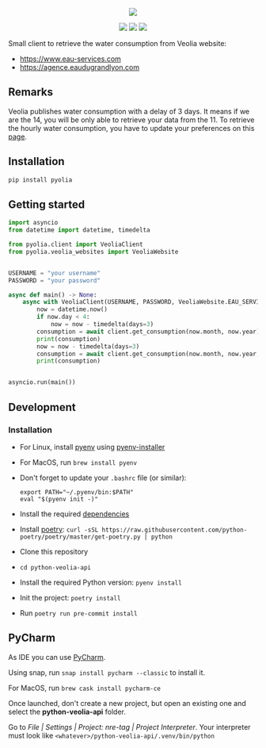 <p align=center>
    <img src="https://upload.wikimedia.org/wikipedia/fi/thumb/2/2a/Veolia-logo.svg/250px-Veolia-logo.svg.png"/>
</p>

<p align=center>
    <a href="https://pypi.org/project/pyolia/"><img src="https://img.shields.io/pypi/v/pyolia.svg"/></a>
    <a href="https://github.com/tetienne/python-veolia-api/actions"><img src="https://github.com/tetienne/python-veolia-api/workflows/CI/badge.svg"/></a>
    <a href="https://github.com/psf/black"><img src="https://img.shields.io/badge/code%20style-black-000000.svg" /></a>
</p>

Small client to retrieve the water consumption from Veolia website:

- https://www.eau-services.com
- https://agence.eaudugrandlyon.com

## Remarks

Veolia publishes water consumption with a delay of 3 days. It means if we are the 14, you will be only able to retrieve your data from the 11.
To retrieve the hourly water consumption, you have to update your preferences on this [page](https://www.eau-services.com/mon-espace-suivi-personnalise.aspx).

## Installation

```bash
pip install pyolia
```

## Getting started

```python
import asyncio
from datetime import datetime, timedelta

from pyolia.client import VeoliaClient
from pyolia.veolia_websites import VeoliaWebsite


USERNAME = "your username"
PASSWORD = "your password"

async def main() -> None:
    async with VeoliaClient(USERNAME, PASSWORD, VeoliaWebsite.EAU_SERVICES) as client:
        now = datetime.now()
        if now.day < 4:
            now = now - timedelta(days=3)
        consumption = await client.get_consumption(now.month, now.year)
        print(consumption)
        now = now - timedelta(days=3)
        consumption = await client.get_consumption(now.month, now.year, now.day)
        print(consumption)


asyncio.run(main())
```

## Development

### Installation

- For Linux, install [pyenv](https://github.com/pyenv/pyenv) using [pyenv-installer](https://github.com/pyenv/pyenv-installer)
- For MacOS, run `brew install pyenv`
- Don't forget to update your `.bashrc` file (or similar):
  ```
  export PATH="~/.pyenv/bin:$PATH"
  eval "$(pyenv init -)"
  ```
- Install the required [dependencies](https://github.com/pyenv/pyenv/wiki#suggested-build-environment)
- Install [poetry](https://python-poetry.org): `curl -sSL https://raw.githubusercontent.com/python-poetry/poetry/master/get-poetry.py | python`

- Clone this repository
- `cd python-veolia-api`
- Install the required Python version: `pyenv install`
- Init the project: `poetry install`
- Run `poetry run pre-commit install`

## PyCharm

As IDE you can use [PyCharm](https://www.jetbrains.com/pycharm/).

Using snap, run `snap install pycharm --classic` to install it.

For MacOS, run `brew cask install pycharm-ce`

Once launched, don't create a new project, but open an existing one and select the **python-veolia-api** folder.

Go to _File | Settings | Project: nre-tag | Project Interpreter_. Your interpreter must look like `<whatever>/python-veolia-api/.venv/bin/python`
